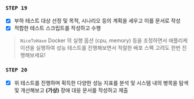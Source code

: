 ### **`STEP 19`**

- [x] 부하 테스트 대상 선정 및 목적, 시나리오 등의 계획을 세우고 이를 문서로 작성
- [x] 적합한 테스트 스크립트를 작성하고 수행

> `NiceToHave` Docker 의 실행 옵션 (cpu, memory) 등을 조정하면서 애플리케이션을 실행하여 성능 테스트를 진행해보면서 적절한 배포 스펙 고려도 한번 진행해보세요!
>

### **`STEP 20`**

- [x] 위 테스트를 진행하며 획득한 다양한 성능 지표를 분석 및 시스템 내의 병목을 탐색 및 개선해보고 **(가상)** 장애 대응 문서를 작성하고 제출